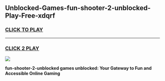 
## Unblocked-Games-fun-shooter-2-unblocked-Play-Free-xdqrf
<h3>
<a href="https://premium76.site?title=fun-shooter-2-unblocked&ref=19M">CLICK TO PLAY</a></h3>
<hr>

<h3>
<a href="https://premium76.site?title=fun-shooter-2-unblocked&ref=19M">CLICK 2 PLAY</a>
  
</h3>

<a href="https://premium76.site?title=fun-shooter-2-unblocked&ref=19M"><img src="https://clearcache.store/games.png"></a>


**fun-shooter-2-unblocked games unblocked: Your Gateway to Fun and Accessible Online Gaming**
